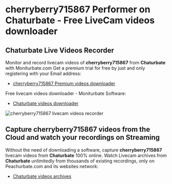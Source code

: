 # cherryberry715867 Performer on Chaturbate - Free LiveCam videos downloader

## Chaturbate Live Videos Recorder

Monitor and record livecam videos of **cherryberry715867** from **Chaturbate** with Moniturbate.com
Get a premium trial for free by just and only registering with your Email address:
* [cherryberry715867 Premium videos downloader](https://moniturbate.com/request-demo-licence-key.html)

Free livecam videos downloader - Moniturbate Software:
* [Chaturbate videos downloader](https://moniturbate.com/moniturbate-download-software.html)

![cherryberry715867 livecam videos recorder](https://peachurnet.com/templates/moniturbate-software.png)


## Capture cherryberry715867 videos from the Cloud and watch your recordings on Streaming

Without the need of downloading a software, capture **cherryberry715867** livecam videos from **Chaturbate** 100% online.
Watch Livecam archives from **Chaturbate** unlimitedly from thousands of existing recordings, only on Peachurbate.com and its websites network:
* [Chaturbate videos archives](https://peachurnet.com/)